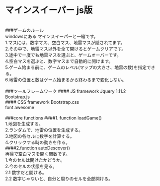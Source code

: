 # マインスイーパー js版
<br>
###ゲームのルール<br/>
windowsにある マインスイーパーと一緒です。<br>
1.マスには、数字マス、空白マス、地雷マスが隠されてます。<br/>
2.その中で、地雷マス以外を全て開けるとゲームクリアです。<br/>
3.途中で一度でも地雷マスを選ぶと、ゲームオーバーです。<br/>
4.空白マスを選ぶと、数字マスまで自動的に開けます。<br/>
5.ゲーム始まる前に、ゲームのレベル(マップの大きさ、地雷の数)を指定できる。<br/>
6.地雷の位置と数はゲーム始まるから終わるまで変化しない。<br/>

<br>
###ツールフレームワーク
#### JS framework
  Jquery 1.11.2<br/>
  Bootstrap.js<br/>
#### CSS framework
  Bootstrap.css<br/>
  font awesome<br/>
<br/>
###core functions
####1. function loadGame()<br/>
  1.地図を生成する。<br/>
  2.ランダムで、地雷の位置を生成する。<br/>
  3.地図の各セルに数字を計算する。<br/>
  4.クリックする時の動きを作る。<br/>
####2.function autoDescover()<br/>
再帰で空白マスを開く関数です。<br/>
  1.今のセルは開けたかどうか。<br/>
  2.今のセルの状態を見る。<br/>
    2.1 数字だと開ける。<br/>
    2.2 数字じゃないと、自分と周りのセルを全部開ける。<br/>
